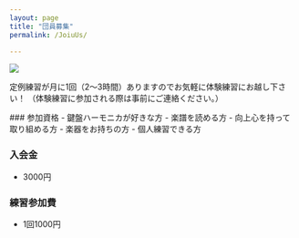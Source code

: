 ```yaml
---
layout: page
title: "団員募集"
permalink: /JoiuUs/

---
```


<img src="{{ site.baseurl }}/assets/kenhamo.jpg" class="profile">

<p>定例練習が月に1回（2〜3時間）ありますのでお気軽に体験練習にお越し下さい！
（体験練習に参加される際は事前にご連絡ください。）
</p>
### 参加資格
- 鍵盤ハーモニカが好きな方
- 楽譜を読める方
- 向上心を持って取り組める方
- 楽器をお持ちの方
- 個人練習できる方  
  

### 入会金
- 3000円
  

### 練習参加費
- 1回1000円

